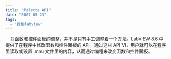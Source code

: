 ```yaml
---
title: "Palette API"
date: "2007-05-23"
tags: 
  - "我和labview"
---
```


    对函数和控件面板的调整，并不是只有手工调整着一个方法。LabVIEW 8.6 中提供了在程序中修改函数和控件面板的 API。通过这些 API VI，用户就可以在程序里读取或设置 .mnu 文件里的内容，从而通过编程来改变函数和控件面板。
